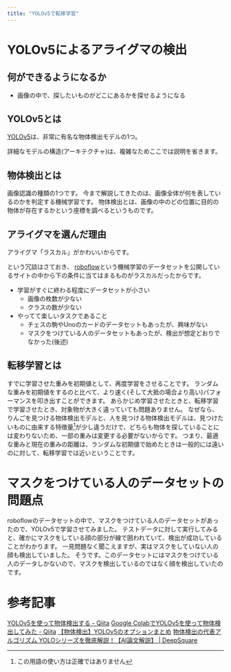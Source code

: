 ```yaml
---
title: "YOLOv5で転移学習"
---
```


# YOLOv5によるアライグマの検出

## 何ができるようになるか

- 画像の中で、探したいものがどこにあるかを探せるようになる

## YOLOv5とは

[YOLOv5](https://github.com/ultralytics/yolov5)は、非常に有名な物体検出モデルの1つ。

詳細なモデルの構造(アーキテクチャ)は、複雑なためここでは説明を省きます。

## 物体検出とは

画像認識の種類の1つです。
今まで解説してきたのは、画像全体が何を表しているのかを判定する機械学習です。
物体検出とは、画像の中のどの位置に目的の物体が存在するかという座標を調べるというものです。

## アライグマを選んだ理由

アライグマ「ラスカル」がかわいいからです。

という冗談はさておき、 [roboflow](https://public.roboflow.com/)という機械学習のデータセットを公開しているサイトの中から下の条件に当てはまるものがラスカルだったからです。

- 学習がすぐに終わる程度にデータセットが小さい
    - 画像の枚数が少ない
    - クラスの数が少ない
- やってて楽しいタスクであること
    - チェスの駒やUnoのカードのデータセットもあったが、興味がない
    - マスクをつけている人のデータセットもあったが、検出が想定どおりでなかった(後述)

## 転移学習とは

すでに学習させた重みを初期値として、再度学習をさせることです。
ランダムな重みを初期値をするのと比べて、より速く(そして大抵の場合より高い)パフォーマンスを叩き出すことができます。
あらかじめ学習させたときと、転移学習で学習させたとき、対象物が大きく違っていても問題ありません。
なぜなら、りんごを見つける物体検出モデルと、人を見つける物体検出モデルは、見つけたいものに由来する特徴量[^1]が少し違うだけで、どちらも物体を探していることには変わりないため、一部の重みは変更する必要がないからです。
つまり、最適な重みと現在の重みの距離は、ランダムな初期値で始めたときは一般的には遠いのに対して、転移学習では近いということです。

[^1]: この用語の使い方は正確ではありません

# マスクをつけている人のデータセットの問題点

roboflowのデータセットの中で、マスクをつけている人のデータセットがあったので、YOLOv5で学習させてみました。
テストデータに対して実行してみると、確かにマスクをしている顔の部分が線で囲われていて、検出が成功していることがわかります。
一見問題なく聞こえますが、実はマスクをしていない人の顔も検出していました。
そうです。このデータセットにはマスクをつけている人のデータしかないので、マスクを検出しているのではなく顔を検出していたのです。

# 参考記事

[YOLOv5を使って物体検出する - Qiita](https://qiita.com/bianca26neve/items/de7690347a1481619d79)
[Google ColabでYOLOv5を使って物体検出してみた - Qiita](https://qiita.com/shoku-pan/items/31bf3c975b73db153121)
[【物体検出】YOLOv5のオプションまとめ](https://zenn.dev/gotty/articles/6bd35b25cf3bd9)
[物体検出の代表アルゴリズム YOLOシリーズを徹底解説！【AI論文解説】 | DeepSquare](https://deepsquare.jp/2020/09/yolo/)
